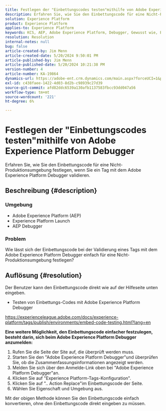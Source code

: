 ```yaml
---
title: Festlegen der "Einbettungscodes testen"mithilfe von Adobe Experience Platform Debugger
description: Erfahren Sie, wie Sie den Einbettungscode für eine Nicht-Produktionsumgebung festlegen, wenn Sie ein Tag mit dem Adobe Experience Platform Debugger validieren.
solution: Experience Platform
product: Experience Platform
applies-to: Experience Platform
keywords: KCS, AEP, Adobe Experience Platform, Debugger, Gewusst wie, Einbettungscodes testen
resolution: Resolution
internal-notes: null
bug: false
article-created-by: Jim Menn
article-created-date: 5/20/2024 9:50:01 PM
article-published-by: Jim Menn
article-published-date: 5/20/2024 10:21:38 PM
version-number: 4
article-number: KA-19864
dynamics-url: https://adobe-ent.crm.dynamics.com/main.aspx?forceUCI=1&pagetype=entityrecord&etn=knowledgearticle&id=c10827e7-f216-ef11-9f8a-6045bd006268
exl-id: c438faee-1422-4d03-8d2b-c98939c27d39
source-git-commit: afd82ddc6539a130afb1137583fbcc93dd047a56
workflow-type: tm+mt
source-wordcount: '221'
ht-degree: 6%

---
```


# Festlegen der &quot;Einbettungscodes testen&quot;mithilfe von Adobe Experience Platform Debugger


Erfahren Sie, wie Sie den Einbettungscode für eine Nicht-Produktionsumgebung festlegen, wenn Sie ein Tag mit dem Adobe Experience Platform Debugger validieren.

## Beschreibung {#description}


### <b>Umgebung</b>

- Adobe Experience Platform (AEP)
- Experience Platform Launch
- AEP Debugger


### <b>Problem</b>

Wie lässt sich der Einbettungscode bei der Validierung eines Tags mit dem Adobe Experience Platform Debugger einfach für eine Nicht-Produktionsumgebung festlegen?


## Auflösung {#resolution}

Der Benutzer kann den Einbettungscode direkt wie auf der Hilfeseite unten eingeben.
- Testen von Einbettungs-Codes mit Adobe Experience Platform Debugger


https://experienceleague.adobe.com/docs/experience-platform/tags/publish/environments/embed-code-testing.html?lang=en

<b>Eine weitere Möglichkeit, den Einbettungscode einfacher festzulegen, besteht darin, sich beim Adobe Experience Platform Debugger anzumelden:</b>

1. Rufen Sie die Seite der Site auf, die überprüft werden muss.
2. Starten Sie den &quot;Adobe Experience Platform Debugger&quot;und überprüfen Sie, ob die Zusammenfassungsinformationen angezeigt werden.
3. Melden Sie sich über den Anmelde-Link oben bei &quot;Adobe Experience Platform Debugger&quot;an.
4. Klicken Sie auf &quot;Experience Platform-Tags-Konfiguration&quot;.
5. Klicken Sie auf &quot;.. Action Replace&quot;im Einbettungscode der Seite.
6. Wählen Sie Eigenschaft und Umgebung aus.


Mit der obigen Methode können Sie den Einbettungscode einfach konvertieren, ohne den Einbettungscode direkt eingeben zu müssen.
